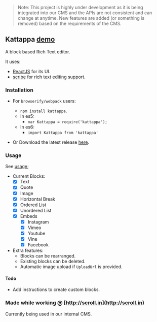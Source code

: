 >Note: This project is highly under development as it is being integrated into our CMS and the APIs are not consistent and can change at anytime. New features are added (or something is removed) based on the requirements of the CMS.

## Kattappa [demo](http://bitwiser.in/kattappa/)

A block based Rich Text editor.

It uses:

- [ReactJS](http://facebook.github.io/react/) for its UI.
- [scribe](https://github.com/guardian/scribe) for rich text editing support.

### Installation
* For `browserify/webpack` users:
    * `npm install kattappa`.
    * In es5:
        - `var Kattappa = require('kattappa');`
    * In es6:
        - `import Kattappa from 'kattappa'`


* Or Download the latest release [here](https://github.com/brijeshb42/kattappa/releases/latest).

### Usage

See [usage](https://github.com/brijeshb42/kattappa/blob/es6/src/demo.js);

* Current Blocks:
    - [x] Text
    - [x] Quote
    - [x] Image
    - [x] Horizontal Break
    - [x] Ordered List
    - [x] Unordered List
    - [x] Embeds
        - [x] Instagram
        - [x] Vimeo
        - [x] Youtube
        - [x] Vine
        - [x] Facebook

* Extra features:
    * Blocks can be rearranged.
    * Existing blocks can be deleted.
    * Automatic image upload if `UploadUrl` is provided.

#### Todo
* Add instructions to create custom blocks.

### Made while working @ [http://scroll.in](http://scroll.in)

Currently being used in our internal CMS.

